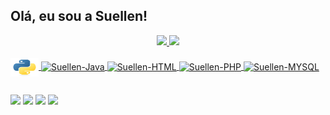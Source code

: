 ## Olá, eu sou a Suellen!
<div align="center">
  <a href="https://www.linkedin.com/in/suellen-lima-00283520b/">
  <img width="42%" src="https://github-readme-stats.vercel.app/api?username=suellenlima2&show_icons=true&theme=synthwave&include_all_commits=true&count_private=true"/>
  <img width="50%" src="https://github-readme-stats.vercel.app/api/top-langs/?username=suellenlima2&layout=compact&langs_count=7&theme=synthwave"/>
</div>

<div style="display: inline_block"><br>
  <img align="center" alt="Suellen-Python" height="30" width="45" src="https://raw.githubusercontent.com/devicons/devicon/master/icons/python/python-original.svg"> 

  <img align="center" alt="Suellen-Java" height="30" width="45" src="https://cdn.jsdelivr.net/gh/devicons/devicon/icons/java/java-original.svg">  

  <img align="center" alt="Suellen-HTML" height="30" width="45" src="https://cdn.jsdelivr.net/gh/devicons/devicon/icons/html5/html5-original.svg">
  
  <img align="center" alt="Suellen-PHP" height="30" width="45" src="https://cdn.jsdelivr.net/gh/devicons/devicon/icons/php/php-original.svg">
    
  <img align="center" alt="Suellen-MYSQL" height="30" width="45" src="https://cdn.jsdelivr.net/gh/devicons/devicon/icons/mysql/mysql-original.svg" />
          
</div>

  ##

  <div>
  <a href="https://www.instagram.com/suellen_2k22/" target="_blank"><img src="https://img.shields.io/badge/-Instagram-%23E4405F?style=for-the-badge&logo=instagram&logoColor=white" target="_blank"></a>
  <a href = "mailto:suellenlimadasilva123@gmail.com"><img src="https://img.shields.io/badge/-Gmail-%23333?style=for-the-badge&logo=gmail&logoColor=white" target="_blank"></a>
  <a href="https://www.linkedin.com/in/suellen-lima-00283520b/" target="_blank"><img src="https://img.shields.io/badge/-LinkedIn-%230077B5?style=for-the-badge&logo=linkedin&logoColor=white" target="_blank"></a> 
  <a href="https://twitter.com/suellen_2k22?t=r7tV4E1FOr_8Rubl24tqpg&s=08" target="_blank"><img src="https://img.shields.io/badge/Twitter-1DA1F2?style=for-the-badge&logo=twitter&logoColor=white" target="_blank"></a> 
  </div>
